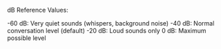 dB Reference Values:

-60 dB: Very quiet sounds (whispers, background noise)
-40 dB: Normal conversation level (default)
-20 dB: Loud sounds only
0 dB: Maximum possible level
